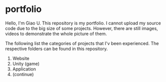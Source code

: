 # portfolio

Hello, I'm Giao U. This repository is my portfolio. I cannot upload my source code due to the big size of some projects. However, there are still images, videos to demonstrate the whole picture of them. 

The following list the categories of projects that I'v been experienced. The respective folders can be found in this repository.
1. Website
2. Unity (game)
3. Application 
4. (continue)
